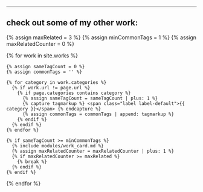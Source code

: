 <section class="container">
  <hr class="accent">
  <h2 class="mt-4 mb-3">check out some of my other work:</h2>
  <div class="row works">
  {% assign maxRelated = 3 %}
  {% assign minCommonTags =  1 %}
  {% assign maxRelatedCounter = 0 %}

  {% for work in site.works %}

    {% assign sameTagCount = 0 %}
    {% assign commonTags = '' %}

    {% for category in work.categories %}
      {% if work.url != page.url %}
        {% if page.categories contains category %}
          {% assign sameTagCount = sameTagCount | plus: 1 %}
          {% capture tagmarkup %} <span class="label label-default">{{ category }}</span> {% endcapture %}
          {% assign commonTags = commonTags | append: tagmarkup %}
        {% endif %}
      {% endif %}
    {% endfor %}

    {% if sameTagCount >= minCommonTags %}
      {% include modules/work_card.md %}
      {% assign maxRelatedCounter = maxRelatedCounter | plus: 1 %}
      {% if maxRelatedCounter >= maxRelated %}
        {% break %}
      {% endif %}
    {% endif %}

  {% endfor %}
  </div>
</section>
